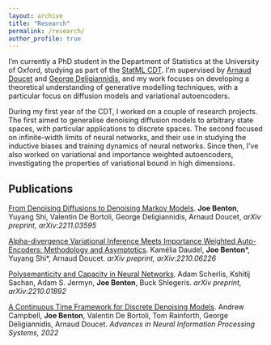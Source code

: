 ```yaml
---
layout: archive
title: "Research"
permalink: /research/
author_profile: true
---
```


<!-- {% if author.googlescholar %}
  You can also find my articles on <u><a href="{{author.googlescholar}}">my Google Scholar profile</a>.</u>
{% endif %}

{% include base_path %}

{% for post in site.publications reversed %}
  {% include archive-single.html %}
{% endfor %} -->

I’m currently a PhD student in the Department of Statistics at the University of Oxford, studying as part of the [StatML CDT](https://statml.io/). I’m supervised by [Arnaud Doucet](https://www.stats.ox.ac.uk/~doucet/) and [George Deligiannidis](https://www.stats.ox.ac.uk/~deligian/), and my work focuses on developing a theoretical understanding of generative modelling techniques, with a particular focus on diffusion models and variational autoencoders.

During my first year of the CDT, I worked on a couple of research projects. The first aimed to generalise denoising diffusion models to arbitrary state spaces, with particular applications to discrete spaces. The second focused on infinite-width limits of neural networks, and their use in studying the inductive biases and training dynamics of neural networks. Since then, I’ve also worked on variational and importance weighted autoencoders, investigating the properties of variational bound in high dimensions.

## Publications

[From Denoising Diffusions to Denoising Markov Models](https://arxiv.org/abs/2211.03595). **Joe Benton**, Yuyang Shi, Valentin De Bortoli, George Deligiannidis, Arnaud Doucet, _arXiv preprint, arXiv:2211.03595_

[Alpha-divergence Variational Inference Meets Importance Weighted Auto-Encoders: Methodology and Asymptotics](https://arxiv.org/abs/2210.06226). Kamélia Daudel, **Joe Benton**\*, Yuyang Shi\*, Arnaud Doucet. _arXiv preprint, arXiv:2210.06226_

[Polysemanticity and Capacity in Neural Networks](https://arxiv.org/abs/2210.01892). Adam Scherlis, Kshitij Sachan, Adam S. Jermyn, **Joe Benton**, Buck Shlegeris. _arXiv preprint, arXiv:2210.01892_

[A Continuous Time Framework for Discrete Denoising Models](https://arxiv.org/abs/2205.14987). Andrew Campbell, **Joe Benton**, Valentin De Bortoli, Tom Rainforth, George Deligiannidis, Arnaud Doucet. _Advances in Neural Information Processing Systems, 2022_

<!-- ## Talks

Some talks will go here -->
